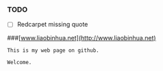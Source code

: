 ### TODO

- [ ] Redcarpet missing quote

###[www.liaobinhua.net](http://www.liaobinhua.net)


    This is my web page on github. 
    
    Welcome.
